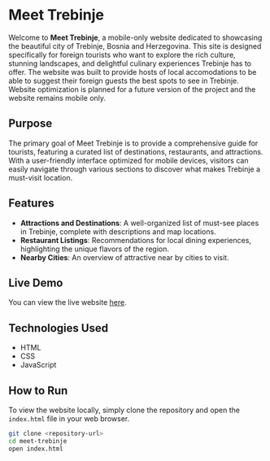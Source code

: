 # Meet Trebinje

Welcome to **Meet Trebinje**, a mobile-only website dedicated to showcasing the beautiful city of Trebinje, Bosnia and Herzegovina. This site is designed specifically for foreign tourists who want to explore the rich culture, stunning landscapes, and delightful culinary experiences Trebinje has to offer. The website was built to provide hosts of local accomodations to be able to suggest their foreign guests the best spots to see in Trebinje. Website optimization is planned for a future version of the project and the website remains mobile only.

## Purpose

The primary goal of Meet Trebinje is to provide a comprehensive guide for tourists, featuring a curated list of destinations, restaurants, and attractions. With a user-friendly interface optimized for mobile devices, visitors can easily navigate through various sections to discover what makes Trebinje a must-visit location.

## Features

- **Attractions and Destinations**: A well-organized list of must-see places in Trebinje, complete with descriptions and map locations.
- **Restaurant Listings**: Recommendations for local dining experiences, highlighting the unique flavors of the region.
- **Nearby Cities**: An overview of attractive near by cities to visit.

## Live Demo

You can view the live website [here](https://meet-trebinje.netlify.app/).

## Technologies Used

- HTML
- CSS
- JavaScript

## How to Run

To view the website locally, simply clone the repository and open the `index.html` file in your web browser.

```bash
git clone <repository-url>
cd meet-trebinje
open index.html
